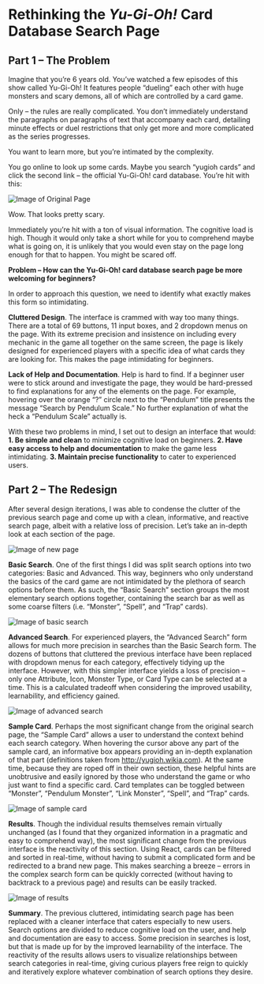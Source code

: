 # Rethinking the _Yu-Gi-Oh!_ Card Database Search Page

## Part 1 – The Problem

Imagine that you’re 6 years old. You’ve watched a few episodes of this show called Yu-Gi-Oh! It features people “dueling” each other with huge monsters and scary demons, all of which are controlled by a card game.

Only – the rules are really complicated. You don’t immediately understand the paragraphs on paragraphs of text that accompany each card, detailing minute effects or duel restrictions that only get more and more complicated as the series progresses.

You want to learn more, but you’re intimated by the complexity.

You go online to look up some cards. Maybe you search “yugioh cards” and click the second link – the official Yu-Gi-Oh! card database. You’re hit with this:

![Image of Original Page](assets/original.png)

Wow. That looks pretty scary.

Immediately you’re hit with a ton of visual information. The cognitive load is high. Though it would only take a short while for you to comprehend maybe what is going on, it is unlikely that you would even stay on the page long enough for that to happen. You might be scared off.

**Problem – How can the Yu-Gi-Oh! card database search page be more welcoming for beginners?**

In order to approach this question, we need to identify what exactly makes this form so intimidating.

**Cluttered Design**. The interface is crammed with way too many things. There are a total of 69 buttons, 11 input boxes, and 2 dropdown menus on the page. With its extreme precision and insistence on including every mechanic in the game all together on the same screen, the page is likely designed for experienced players with a specific idea of what cards they are looking for. This makes the page intimidating for beginners.

**Lack of Help and Documentation**. Help is hard to find. If a beginner user were to stick around and investigate the page, they would be hard-pressed to find explanations for any of the elements on the page. For example, hovering over the orange “?” circle next to the “Pendulum” title presents the message “Search by Pendulum Scale.” No further explanation of what the heck a “Pendulum Scale” actually is.

With these two problems in mind, I set out to design an interface that would:
**1.	Be simple and clean** to minimize cognitive load on beginners.
**2.	Have easy access to help and documentation** to make the game less intimidating.
**3.	Maintain precise functionality** to cater to experienced users.

## Part 2 – The Redesign

After several design iterations, I was able to condense the clutter of the previous search page and come up with a clean, informative, and reactive search page, albeit with a relative loss of precision. Let’s take an in-depth look at each section of the page.

![Image of new page](assets/redesign.png)

**Basic Search**. One of the first things I did was split search options into two categories: Basic and Advanced. This way, beginners who only understand the basics of the card game are not intimidated by the plethora of search options before them. As such, the “Basic Search” section groups the most elementary search options together, containing the search bar as well as some coarse filters (i.e. “Monster”, “Spell”, and “Trap” cards).

![Image of basic search](assets/basic.png)

**Advanced Search**. For experienced players, the “Advanced Search” form allows for much more precision in searches than the Basic Search form. The dozens of buttons that cluttered the previous interface have been replaced with dropdown menus for each category, effectively tidying up the interface. However, with this simpler interface yields a loss of precision – only one Attribute, Icon, Monster Type, or Card Type can be selected at a time. This is a calculated tradeoff when considering the improved usability, learnability, and efficiency gained.

![Image of advanced search](assets/advanced.png)

**Sample Card**. Perhaps the most significant change from the original search page, the “Sample Card” allows a user to understand the context behind each search category. When hovering the cursor above any part of the sample card, an informative box appears providing an in-depth explanation of that part (definitions taken from http://yugioh.wikia.com). At the same time, because they are roped off in their own section, these helpful hints are unobtrusive and easily ignored by those who understand the game or who just want to find a specific card. Card templates can be toggled between “Monster”, “Pendulum Monster”, “Link Monster”, “Spell”, and “Trap” cards.

![Image of sample card](assets/sample-card.png)

**Results**. Though the individual results themselves remain virtually unchanged (as I found that they organized information in a pragmatic and easy to comprehend way), the most significant change from the previous interface is the reactivity of this section. Using React, cards can be filtered and sorted in real-time, without having to submit a complicated form and be redirected to a brand new page. This makes searching a breeze – errors in the complex search form can be quickly corrected (without having to backtrack to a previous page) and results can be easily tracked.

![Image of results](assets/results.png)

**Summary**. The previous cluttered, intimidating search page has been replaced with a cleaner interface that caters especially to new users. Search options are divided to reduce cognitive load on the user, and help and documentation are easy to access. Some precision in searches is lost, but that is made up for by the improved learnability of the interface. The reactivity of the results allows users to visualize relationships between search categories in real-time, giving curious players free reign to quickly and iteratively explore whatever combination of search options they desire.
